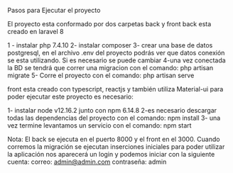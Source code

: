 Pasos para Ejecutar el proyecto

El proyecto esta conformado por dos carpetas back y front
back esta creado en laravel 8

1 - instalar php 7.4.10
2- instalar composer
3- crear una base de datos postgresql, en el archivo .env del proyecto podrás ver que datos conexión se esta utilizando. Si es necesario se puede cambiar
4-una vez conectada la BD se tendrá que correr una migracion con el comando: php artisan migrate
5- Corre el proyecto con el comando: php artisan serve


front esta creado con typescript, reactjs y también utiliza Material-ui 
para poder ejecutar este proyecto es necesario:

1- instalar node v12.16.2 junto con npm 6.14.8
2-es necesario descargar todas las dependencias del proyecto con el comando: npm install
3- una vez termine levantamos un servicio con el comando: npm start


Nota:
El back se ejecuta en el puerto 8000 y el front en el 3000.
Cuando corremos la migración se ejecutan inserciones iniciales para poder utilizar la aplicación
nos aparecerá un login y podemos iniciar con la siguiente cuenta:
correo: admin@admin.com
contraseña: admin
